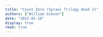 ```yaml
---
title: "Count Zero (Sprawl Trilogy Book 2)"
authors: ["William Gibson"]
date: "2021-01-18"
display: true
read: true
---
```



